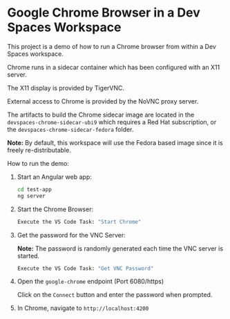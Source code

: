 # Google Chrome Browser in a Dev Spaces Workspace

This project is a demo of how to run a Chrome browser from within a Dev Spaces workspace.

Chrome runs in a sidecar container which has been configured with an X11 server.

The X11 display is provided by TigerVNC.

External access to Chrome is provided by the NoVNC proxy server.

The artifacts to build the Chrome sidecar image are located in the `devspaces-chrome-sidecar-ubi9` which requires a Red Hat subscription, or the `devspaces-chrome-sidecar-fedora` folder.

__Note:__ By default, this workspace will use the Fedora based image since it is freely re-distributable.

How to run the demo:

1. Start an Angular web app:

   ```bash
   cd test-app
   ng server
   ```

1. Start the Chrome Browser:

   ```bash
   Execute the VS Code Task: "Start Chrome"
   ```

1. Get the password for the VNC Server:

   __Note:__ The password is randomly generated each time the VNC server is started.

   ```bash
   Execute the VS Code Task: "Get VNC Password"
   ```

1. Open the `google-chrome` endpoint (Port 6080/https)

   Click on the `Connect` button and enter the password when prompted.

1. In Chrome, navigate to `http://localhost:4200`

